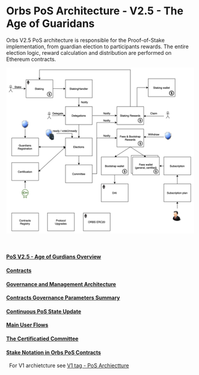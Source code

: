 # Orbs PoS Architecture - V2.5 - The Age of Guaridans
Orbs V2.5 PoS architecture is responsible for the Proof-of-Stake implementation, from guardian election to participants rewards. The entire election logic, reward calculation and distribution are performed on Ethereum contracts. 

![pos_v2_5_contarcts](./_img/pos_v2_5_contracts.png "PoS V2.5 contracts")

&nbsp;

#### [PoS V2.5 - Age of Gurdians Overview](https://www.orbs.com/orbs-pos-universe/)

#### [Contracts](./contracts.md)

#### [Governance and Management Architecture](./management.md)

#### [Contracts Governance Parameters Summary](./parameters.md)

#### [Continuous PoS State Update](./continuous_state_update.md)

#### [Main User Flows](./user_flows.md)

#### [The Certificatied Committee](./certified_committee.md)

#### [Stake Notation in Orbs PoS Contracts](./stake_notation.md)


&nbsp;
For V1 archietcture see [V1 tag - PoS Archiectture](https://github.com/orbs-network/orbs-spec/tree/V1/pos-architecture)
